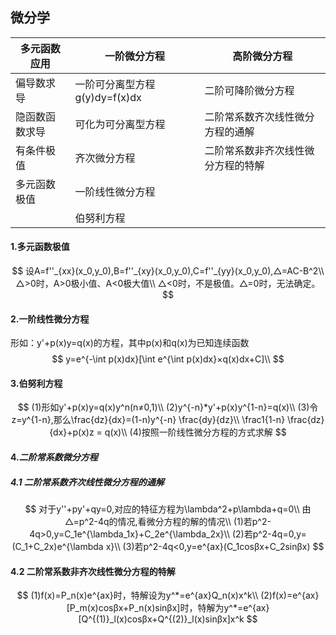 ## 微分学

| 多元函数应用   | 一阶微分方程                  | 高阶微分方程                       |
| -------------- | ----------------------------- | ---------------------------------- |
| 偏导数求导     | 一阶可分离型方程g(y)dy=f(x)dx | 二阶可降阶微分方程                 |
| 隐函数函数求导 | 可化为可分离型方程            | 二阶常系数齐次线性微分方程的通解   |
| 有条件极值     | 齐次微分方程                  | 二阶常系数非齐次线性微分方程的特解 |
| 多元函数极值   | 一阶线性微分方程              |                                    |
|                | 伯努利方程                    |                                    |

#### 1.多元函数极值

$$
设A=f''_{xx}(x_0,y_0),B=f''_{xy}(x_0,y_0),C=f''_{yy}(x_0,y_0),△=AC-B^2\\
△>0时，A>0极小值、A<0极大值\\
△<0时，不是极值。△=0时，无法确定。
$$

#### 2.一阶线性微分方程

形如：y'+p(x)y=q(x)的方程，其中p(x)和q(x)为已知连续函数
$$
y=e^{-\int p(x)dx}[\int e^{\int p(x)dx}×q(x)dx+C]\\
$$

#### 3.伯努利方程

$$
(1)形如y'+p(x)y=q(x)y^n(n≠0,1)\\
(2)y^{-n}*y'+p(x)y^{1-n}=q(x)\\
(3)令z=y^{1-n},那么\frac{dz}{dx}=(1-n)y^{-n} \frac{dy}{dz}\\
\frac1{1-n} \frac{dz}{dx}+p(x)z = q(x)\\
(4)按照一阶线性微分方程的方式求解
$$

#### 4.*二阶常系数微分方程*

##### 4.1 二阶常系数齐次线性微分方程的通解

$$
对于y''+py'+qy=0,对应的特征方程为\lambda^2+p\lambda+q=0\\
由△=p^2-4q的情况,看微分方程的解的情况\\
(1)若p^2-4q>0,y=C_1e^{\lambda_1x}+C_2e^{\lambda_2x}\\
(2)若p^2-4q=0,y=(C_1+C_2x)e^{\lambda x}\\
(3)若p^2-4q<0,y=e^{ax}(C_1cosβx+C_2sinβx)
$$

#### 4.2 二阶常系数非齐次线性微分方程的特解

$$
(1)f(x)=P_n(x)e^{ax}时，特解设为y^*=e^{ax}Q_n(x)x^k\\
(2)f(x)=e^{ax}[P_m(x)cosβx+P_n(x)sinβx]时，特解为y^*=e^{ax}[Q^{(1)}_l(x)cosβx+Q^{(2)}_l(x)sinβx]x^k
$$
